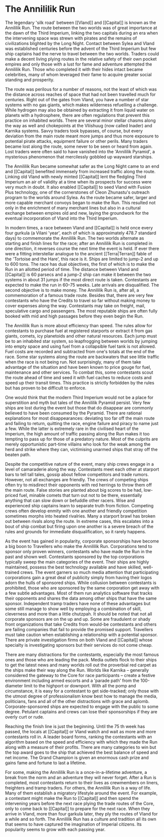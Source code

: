 # The Annililik Run

The legendary 'silk road' between [[Vland]] and [[Capital]] is known as the Annililik Run. The route between the two worlds was of great importance at the dawn of the Third Imperium, linking the two capitals during an era when the intervening space was strewn with pirates and the remains of civilizations blighted by the Long Night. Contact between Sylea and Vland was established centuries before the advent of the Third Imperium but few ship captains had the nerve to travel between the two worlds. Traders could make a decent living plying routes in the relative safety of their own pocket empires and only those with a lust for fame and adventure attempted the Annililik Run. Those who completed it with their hides intact became celebrities, many of whom leveraged their fame to acquire greater social standing and prosperity.

The route was perilous for a number of reasons, not the least of which was the distance across reaches of space that had not been travelled much for centuries. Right out of the gates from Vland, you have a number of star systems with no gas giants, which makes wilderness refuelling a challenge. While hydrogen may also be obtained by extracting it from liquid water on planets with a hydrosphere, there are often regulations that prevent this practice on inhabited worlds. There are several minor stellar chasms along the way as well and chokepoints at the Vliishuug (now called Inader) and Karnika systems. Savvy traders took bypasses, of course, but every deviation from the main route meant more jumps and thus more exposure to potential pirate attacks, equipment failure or other perils. Many traders became lost along the route, some never to be seen or heard from again. Lost traders were often said to have vanished into the 'Annililik Pyramid', a mysterious phenomenon that mercilessly gobbled up wayward starships.

The Annililik Run became somewhat safer as the Long Night came to an end and [[Capital]] benefited immensely from increased traffic along the route. Linking old Vland with newly minted [[Capital]] lent the fledgling Third Imperium an air of validity at a time when its prospects for success were very much in doubt. It also enabled [[Capital]] to seed Vland with Fusion Plus technology, one of the cornerstones of Cleon Zhunastu's outreach program to the worlds around Sylea. As the route became safer, larger and more capable merchant convoys began to make the Run. This resulted not only in the enrichment of many merchant lines but also in a cultural exchange between empires old and new, laying the groundwork for the eventual incorporation of Vland into the Third Imperium.

In modern times, a race between Vland and [[Capital]] is held once every four gurkula (a Vilani 'year', each of which is approximately 478.7 standard days) to commemorate the Annililik Run. The two worlds alternate as starting and finish lines for the race; after an Annililik Run is completed in one direction, it reverses course the next time the event is held. If ever there were a fitting interstellar analogue to the ancient [[Terra|Terran]] fable of the 'Tortoise and the Hare', this race is it. Ships are limited to jump-2 and up to 600 tons. The race has dual objectives, the first of which is to make the Run in an allotted period of time. The distance between Vland and [[Capital]] is 60 parsecs and a jump-2 ship can make it between the two systems in about 31 jumps if the most direct route is taken. Contestants are expected to make the run in 60–75 weeks. Late arrivals are disqualified. The second objective is to make money. The Annililik Run is, after all, a commemoration of a famous trade route. Besides that, there are very few contestants who have the Credits to travel so far without making money to cover expenses along the way. Contestants may take on freight, mail, speculative cargo and passengers. The most reputable ships are often fully booked with mid and high passages before they even begin the Run.

The Annililik Run is more about efficiency than speed. The rules allow for contestants to purchase fuel at registered starports or extract it from gas giants, comets, icy planetoids and other natural resources. Each jump must be to an inhabited star system, so leapfrogging between worlds by jumping into empty space and using fuel from a collapsible fuel tank is not allowed. Fuel costs are recorded and subtracted from one's totals at the end of the race. Some star systems along the route are backwaters that see little traffic when the race is not being run. Not surprisingly, many of them take advantage of the situation and have been known to price gouge for fuel, maintenance and other services. To combat this, some contestants scout the route ahead of time and seed it with fuel caches to reduce costs and speed up their transit times. This practice is strictly forbidden by the rules but has proven to be difficult to enforce.

One would think that the modern Third Imperium would not be a place for superstition and myth but tales of the Annililik Pyramid persist. Very few ships are lost during the event but those that do disappear are commonly believed to have been consumed by the Pyramid. There are rational explanations for most disappearances: deviating too far off the main route and failing to return, quitting the race, engine failure and piracy to name just a few. While the latter is extremely rare in the civilised heart of the Imperium, the high amount of traffic passing along the Run makes it too tempting to pass up for those of a predatory nature. Most of the culprits are merely opportunistic part-time villains who look for the weak among the herd and strike where they can, victimising unarmed ships that stray off the beaten path.

Despite the competitive nature of the event, many ship crews engage in a level of camaraderie along the way. Contestants meet each other at starport bars to tell tall tales, gossip about fellow competitors and trade rumors. However, not all exchanges are friendly. The crews of competing ships often try to misdirect their opponents with red herrings to throw them off the main route. False stories are planted about big scores to be had, low-priced fuel, minable comets that turn out not to be there, essentially anything that can slow down or befuddle other racers. Wise and experienced ship captains learn to separate truth from fiction. Competing crews often develop enmity with one another and friendly competition sometimes morphs into heated rivalries. Many a starport brawl has broken out between rivals along the route. In extreme cases, this escalates into a bout of ship combat but firing upon one another is a severe breach of the rules and grounds for immediate disqualification, so it rarely happens.

As the event has gained in popularity, corporate sponsorships have become a big boon to Travellers who make the Annililik Run. Corporations tend to sponsor only proven winners, contestants who have made the Run in the past and shown well. Contestants sponsored by the top corporations typically sweep the main categories of the event. Their ships are highly maintained, possess the best technology available and have skilled, well-trained crews. The event garners so much media attention that participating corporations gain a great deal of publicity simply from having their logos adorn the hulls of sponsored ships. While collusion between contestants is prohibited, those who are sponsored by the same corporation get away with a few subtle advantages. Most of them run analytics software that tracks their opponents and shares the data among other ships that have the same sponsor. Independent tramp traders have none of these advantages but some still manage to show well by employing a combination of skill, cleverness and more than a little chutzpah. It should be noted that not all corporate sponsors are on the up and up. Some are fraudulent or shady front organizations that take Credits from would-be contestants and others are failing companies that fail to provide the promised support. Travellers must take caution when establishing a relationship with a potential sponsor. There are private investigation firms on both Vland and [[Capital]] whose specialty is investigating sponsors but their services do not come cheap.

There are many distractions for the contestants, especially the most famous ones and those who are leading the pack. Media outlets flock to their ships to get the latest news and many worlds roll out the proverbial red carpet as the ships make their way along the Run. Worlds like Karnika – generally considered the gateway to the Core for race participants – create a festive environment including armed escorts and a 'parade path' from the 100-diameter limit to the highport or downport. With all the pomp and circumstance, it is easy for a contestant to get side-tracked; only those with the utmost degree of professionalism know best how to manage the media, politicians, fans and all of the other distractions with grace and aplomb. Corporate-sponsored ships are expected to engage with the public to some degree. Petulant captains and crews can lose their sponsorships if they are overly curt or rude.

Reaching the finish line is just the beginning. Until the 75 th week has passed, the locals at [[Capital]] or Vland watch and wait as more and more contestants roll in. A leader board forms, ranking the contestants with an algorithm based on the speed and efficiency with which they made the Run along with a measure of their profits. There are many categories to win but the top award goes to the ship that achieved the best balance of speed and net income. The Grand Champion is given an enormous cash prize and gains fame and fortune to last a lifetime.

For some, making the Annililik Run is a once-in-a-lifetime adventure, a break from the norm and an adventure they will never forget. After a Run is completed, most contestants return to their lives as crewmembers on liners, freighters and tramp traders. For others, the Annililik Run is a way of life. Many of them establish a migratory lifestyle around the event. For example, a contestant might make the Run to [[Capital]] and then spend the intervening years before the next race plying the trade routes of the Core, only to come back to [[Capital]] to prepare for the next race. When they arrive in Vland, more than four garkula later, they ply the routes of Vland for a while and so forth. The Annililik Run has a culture and tradition all its own that seems to have captured the imagination of Imperial citizens. Its popularity seems to grow with each passing year.

